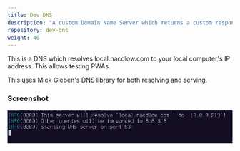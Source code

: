 ```yaml
---
title: Dev DNS
description: "A custom Domain Name Server which returns a custom response for our domain, used for testing PWAs with HTTPS support (required by service workers)."
repository: dev-dns
weight: 40
---
```


This is a DNS which resolves local.nacdlow.com to your local computer's IP
address. This allows testing PWAs.

This uses Miek Gieben's DNS library for both resolving and serving.
### Screenshot
<img src="/devdns.jpg"/>

